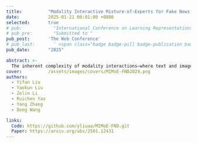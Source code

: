 ```yaml
---
title:          "Modality Interactive Mixture-of-Experts for Fake News Detection"
date:           2025-01-21 00:01:00 +0800
selected:       true
# pub:            "International Conference on Learning Representations (ICLR)"
# pub_pre:        "Submitted to "
pub_post:       'The Web Conference'
# pub_last:       ' <span class="badge badge-pill badge-publication badge-success">Spotlight</span>'
pub_date:       "2025"

abstract: >-
  The inherent complexity of modality interactions—where text and images may complement, contradict, or independently contribute to the veracity of a social media post—presents a significant challenge for effective multimodal fusion in FND. To address these challenges, we introduce \textbf{M}odality \textbf{I}nteractive \textbf{M}ixture-\textbf{o}f-\textbf{E}xperts for \textbf{F}ake \textbf{N}ews \textbf{D}etection (MIMoE-FND), a novel hierarchical MoE framework designed to enhance multimodal fake news detection by explicitly modeling modality interactions through an interaction gating mechanism. Our approach captures modality interactions by considering both unimodal prediction agreement and semantic alignment.
cover:          /assets/images/covers/MIMoE-FND2024.png
authors:
  - Yifan Liu
  - Yaokun Liu
  - Zelin Li
  - Ruichen Yao
  - Yang Zhang
  - Dong Wang

links:
  Code: https://github.com/yliuaa/MIMoE-FND.git
  Paper: https://arxiv.org/abs/2501.12431 
---
```

